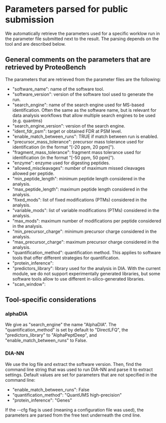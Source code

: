 # Parameters parsed for public submission

We automatically retrieve the parameters used for a specific worklow run in the parameter file submitted next to the result. The parsing depends on the tool and are described below.

## General comments on the parameters that are retrieved by ProteoBench

The parameters that are retrieved from the parameter files are the following:

- "software_name": name of the software tool.
- "software_version": version of the software tool used to generate the run.
- "search_engine": name of the search engine used for MS-based identification. Often the same as the software name, but is relevant for data analysis workflows that allow multiple search engines to be used (e.g. quantms)
- "search_engine_version": version of the search engine.
- "ident_fdr_psm": target or obtained FDR at PSM level.
- "enable_match_between_runs": TRUE if match between run is enabled.
- "precursor_mass_tolerance": precursor mass tolerance used for identification (in the format "[-20 ppm, 20 ppm]").
- "fragment_mass_tolerance": fragment mass tolerance used for identification (in the format "[-50 ppm, 50 ppm]").
- "enzyme": enzyme used for digesting peptides.
- "allowed_miscleavages": number of maximum missed cleavages allowed per peptide.
- "min_peptide_length": minimum peptide length considered in the analysis.
- "max_peptide_length": maximum peptide length considered in the analysis.
- "fixed_mods": list of fixed modifications (PTMs) considered in the analysis.
- "variable_mods": list of variable modifications (PTMs) considered in the analysis.
- "max_mods": maximum number of modifications per peptide considered in the analysis.
- "min_precursor_charge": minimum precursor charge considered in the analysis.
- "max_precursor_charge": maximum precursor charge considered in the analysis.
- "quantification_method": quantification method. This applies to software tools that offer different strategies for quantification.
- "protein_inference": 
- "predictors_library": library used for the analysis in DIA. With the current module, we do not support experimentally generated libraries, but some software tools allow to use different in-silico-generated libraries.
- "scan_window":

## Tool-specific considerations

### alphaDIA

We give as "search_engine" the name "AlphaDIA". The "quantification_method" is set by default to "DirectLFQ", the "predictors_library" to "AlphaPeptDeep", and "enable_match_between_runs" to False.

### DIA-NN

We use the log file and extract the software version. Then, find the command line string that was used to run DIA-NN and parse it to extract settings.
Default values are set for parameters that are not specified in the command line:

- "enable_match_between_runs": False
- "quantification_method": "QuantUMS high-precision"
- "protein_inference": "Genes"

If the --cfg flag is used (meaning a configuration file was used), the parameters are parsed from the free text underneath the cmd line.